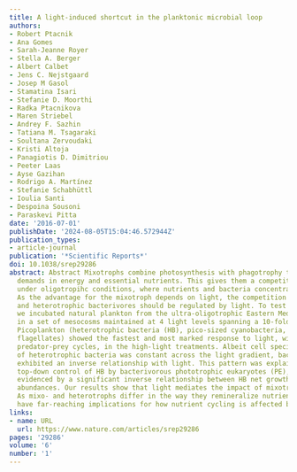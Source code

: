 ```yaml
---
title: A light-induced shortcut in the planktonic microbial loop
authors:
- Robert Ptacnik
- Ana Gomes
- Sarah-Jeanne Royer
- Stella A. Berger
- Albert Calbet
- Jens C. Nejstgaard
- Josep M Gasol
- Stamatina Isari
- Stefanie D. Moorthi
- Radka Ptacnikova
- Maren Striebel
- Andrey F. Sazhin
- Tatiana M. Tsagaraki
- Soultana Zervoudaki
- Kristi Altoja
- Panagiotis D. Dimitriou
- Peeter Laas
- Ayse Gazihan
- Rodrigo A. Martínez
- Stefanie Schabhüttl
- Ioulia Santi
- Despoina Sousoni
- Paraskevi Pitta
date: '2016-07-01'
publishDate: '2024-08-05T15:04:46.572944Z'
publication_types:
- article-journal
publication: '*Scientific Reports*'
doi: 10.1038/srep29286
abstract: Abstract Mixotrophs combine photosynthesis with phagotrophy to cover their
  demands in energy and essential nutrients. This gives them a competitive advantage
  under oligotropihc conditions, where nutrients and bacteria concentrations are low.
  As the advantage for the mixotroph depends on light, the competition between mixo-
  and heterotrophic bacterivores should be regulated by light. To test this hypothesis,
  we incubated natural plankton from the ultra-oligotrophic Eastern Mediterranean
  in a set of mesocosms maintained at 4 light levels spanning a 10-fold light gradient.
  Picoplankton (heterotrophic bacteria (HB), pico-sized cyanobacteria, and small-sized
  flagellates) showed the fastest and most marked response to light, with pronounced
  predator-prey cycles, in the high-light treatments. Albeit cell specific activity
  of heterotrophic bacteria was constant across the light gradient, bacterial abundances
  exhibited an inverse relationship with light. This pattern was explained by light-induced
  top-down control of HB by bacterivorous phototrophic eukaryotes (PE), which was
  evidenced by a significant inverse relationship between HB net growth rate and PE
  abundances. Our results show that light mediates the impact of mixotrophic bacterivores.
  As mixo- and heterotrophs differ in the way they remineralize nutrients, these results
  have far-reaching implications for how nutrient cycling is affected by light.
links:
- name: URL
  url: https://www.nature.com/articles/srep29286
pages: '29286'
volume: '6'
number: '1'
---
```

